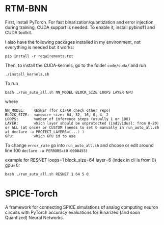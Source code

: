 # RTM-BNN

First, install PyTorch. For fast binarization/quantization and error injection during training, CUDA support is needed. To enable it, install pybind11 and CUDA toolkit.

I also have the following packages installed in my environment, not everything is needed but it works:

```pip install -r requirements.txt```

Then, to install the CUDA-kernels, go to the folder ```code/cuda/``` and run

```./install_kernels.sh```

To run

``` bash ./run_auto_all.sh NN_MODEL BLOCK_SIZE LOOPS LAYER GPU ```

where 

```
NN_MODEL:    RESNET (for CIFAR check other repo)
BLOCK_SIZE:  nanowire size: 64, 32, 16, 8, 4, 2
LOOPS:       number of inference steps (usually 1 or 100)
LAYER:       which layer should be unprotected (individual: from 0-20) or ALL (at once) or CUSTOM (needs to set 0 manually in run_auto_all.sh at declare -a PROTECT_LAYERS=(...) )
GPU:         which GPU id to use
```

To change `error_rate` go into `run_auto_all.sh` and choose or edit around line 100 `declare -a PERRORS=(0.0000455)`

example for RESNET loops=1 block_size=64 layer=6 (index in cli is from 0) gpu=0:

``` bash ./run_auto_all.sh RESNET 1 64 5 0 ```

# SPICE-Torch
A framework for connecting SPICE simulations of analog computing neuron circuits with PyTorch accuracy evaluations for Binarized (and soon Quantized) Neural Networks.

